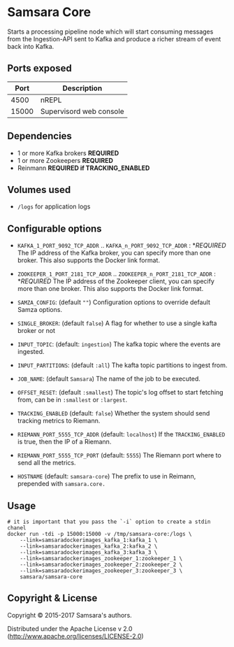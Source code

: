 # Samsara Core

Starts a processing pipeline node which will start consuming messages from the Ingestion-API sent to Kafka and produce a richer stream of event back into Kafka.

## Ports exposed

| Port  | Description             |
|-------|-------------------------|
| 4500  | nREPL                   |
| 15000 | Supervisord web console |



## Dependencies
  - 1 or more Kafka brokers **REQUIRED**
  - 1 or more Zookeepers **REQUIRED**
  - Reinmann **REQUIRED if TRACKING_ENABLED**

## Volumes used

*  `/logs` for application logs


## Configurable options

* `KAFKA_1_PORT_9092_TCP_ADDR` .. `KAFKA_n_PORT_9092_TCP_ADDR` : **REQUIRED*
The IP address of the Kafka broker, you can specify more than one broker.
This also supports the Docker link format.

* `ZOOKEEPER_1_PORT_2181_TCP_ADDR` .. `ZOOKEEPER_n_PORT_2181_TCP_ADDR` : **REQUIRED*
The IP address of the Zookeeper client, you can specify more than one broker.
This also supports the Docker link format.

* `SAMZA_CONFIG`: (default `""`)
Configuration options to override default Samza options.

* `SINGLE_BROKER`: (default `false`)
A flag for whether to use a single kafta broker or not

* `INPUT_TOPIC`: (default: `ingestion`)
The kafka topic where the events are ingested.

* `INPUT_PARTITIONS`: (default `:all`)
The kafta topic partitions to ingest from.

* `JOB_NAME`: (default `Samsara`)
The name of the job to be executed.

* `OFFSET_RESET`: (default `:smallest`)
The topic's log offset to start fetching from, can be in `:smallest` or `:largest`.

* `TRACKING_ENABLED` (default: `false`)
Whether the system should send tracking metrics to Riemann.

* `RIEMANN_PORT_5555_TCP_ADDR` (default: `localhost`)
If the `TRACKING_ENABLED` is true, then the IP of a Riemann.

* `RIEMANN_PORT_5555_TCP_PORT` (default: `5555`)
The Riemann port where to send all the metrics.

* `HOSTNAME` (default: `samsara-core`)
The prefix to use in Reimann, prepended with `samsara.core.`

## Usage

```
# it is important that you pass the `-i` option to create a stdin chanel
docker run -tdi -p 15000:15000 -v /tmp/samsara-core:/logs \
	--link=samsaradockerimages_kafka_1:kafka_1 \
	--link=samsaradockerimages_kafka_2:kafka_2 \
	--link=samsaradockerimages_kafka_3:kafka_3 \
	--link=samsaradockerimages_zookeeper_1:zookeeper_1 \
	--link=samsaradockerimages_zookeeper_2:zookeeper_2 \
	--link=samsaradockerimages_zookeeper_3:zookeeper_3 \
	samsara/samsara-core
```

## Copyright & License

Copyright © 2015-2017 Samsara's authors.

Distributed under the Apache License v 2.0 (http://www.apache.org/licenses/LICENSE-2.0)
